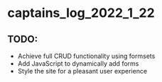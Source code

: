 # captains_log_2022_1_22


## TODO:
- Achieve full CRUD functionality using formsets
- Add JavaScript to dynamically add forms
- Style the site for a pleasant user experience

